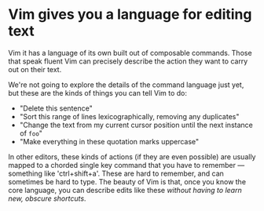 # Vim gives you a language for editing text

Vim it has a language of its own built out of composable commands. Those that speak fluent Vim can precisely describe the action they want to carry out on their text.

We're not going to explore the details of the command language just yet, but these are the kinds of things you can tell Vim to do:

- "Delete this sentence"
- "Sort this range of lines lexicographically, removing any duplicates"
- "Change the text from my current cursor position until the next instance of `foo`"
- "Make everything in these quotation marks uppercase"

In other editors, these kinds of actions (if they are even possible) are usually mapped to a chorded single key command that you have to remember — something like 'ctrl+shift+a'. These are hard to remember, and can sometimes be hard to type. The beauty of Vim is that, once you know the core language, you can describe edits like these _without having to learn new, obscure shortcuts_.
